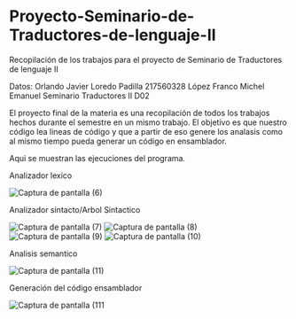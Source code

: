 # Proyecto-Seminario-de-Traductores-de-lenguaje-II
Recopilación de los trabajos para el proyecto de Seminario de Traductores de lenguaje II

Datos: Orlando Javier Loredo Padilla 217560328 
       López Franco Michel Emanuel 
       Seminario Traductores II D02

El proyecto final de la materia es una recopilación de todos los trabajos hechos durante el semestre en un mismo trabajo. El objetivo es que nuestro código lea lineas de código y que a partir de eso genere los analasis como al mismo tiempo pueda generar un código en ensamblador.

Aqui se muestran las ejecuciones del programa. 


Analizador lexico 

![Captura de pantalla (6)](https://github.com/Orlando-Javier-Loredo-Padilla/Proyecto-Seminario-de-Traductores-de-lenguaje-II/assets/123122353/eb415ee8-c28c-4e9c-8a67-2fec12ccec6d)

Analizador sintacto/Arbol Sintactico 

![Captura de pantalla (7)](https://github.com/Orlando-Javier-Loredo-Padilla/Proyecto-Seminario-de-Traductores-de-lenguaje-II/assets/123122353/c4b0be91-2b27-4be7-8c36-c6094de3a798)
![Captura de pantalla (8)](https://github.com/Orlando-Javier-Loredo-Padilla/Proyecto-Seminario-de-Traductores-de-lenguaje-II/assets/123122353/47626491-8b55-489a-bfd7-bf87729800b0)
![Captura de pantalla (9)](https://github.com/Orlando-Javier-Loredo-Padilla/Proyecto-Seminario-de-Traductores-de-lenguaje-II/assets/123122353/5255a3d8-7c62-43f1-adae-a0be9aec9017)
![Captura de pantalla (10)](https://github.com/Orlando-Javier-Loredo-Padilla/Proyecto-Seminario-de-Traductores-de-lenguaje-II/assets/123122353/8f22f230-32e0-495c-9f6f-906bcd673db8)

Analisis semantico 

![Captura de pantalla (11)](https://github.com/Orlando-Javier-Loredo-Padilla/Proyecto-Seminario-de-Traductores-de-lenguaje-II/assets/123122353/881d8f19-0b30-499a-b912-b0f5cc48d7f0)

Generación del código ensamblador

![Captura de pantalla (111](https://github.com/Orlando-Javier-Loredo-Padilla/Proyecto-Seminario-de-Traductores-de-lenguaje-II/assets/123122353/5d5e4dd0-c384-43a0-98db-f44231dedc02)





